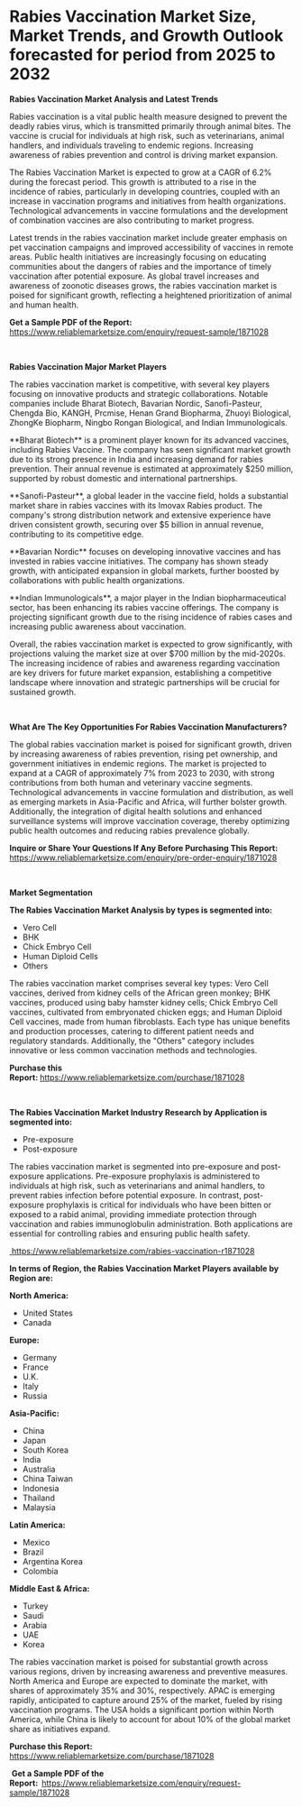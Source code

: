 <p><h1>Rabies Vaccination Market Size, Market Trends, and Growth Outlook forecasted for period from 2025 to 2032</h1></p><p><strong>Rabies Vaccination Market Analysis and Latest Trends</strong></p>
<p><p>Rabies vaccination is a vital public health measure designed to prevent the deadly rabies virus, which is transmitted primarily through animal bites. The vaccine is crucial for individuals at high risk, such as veterinarians, animal handlers, and individuals traveling to endemic regions. Increasing awareness of rabies prevention and control is driving market expansion.</p><p>The Rabies Vaccination Market is expected to grow at a CAGR of 6.2% during the forecast period. This growth is attributed to a rise in the incidence of rabies, particularly in developing countries, coupled with an increase in vaccination programs and initiatives from health organizations. Technological advancements in vaccine formulations and the development of combination vaccines are also contributing to market progress.</p><p>Latest trends in the rabies vaccination market include greater emphasis on pet vaccination campaigns and improved accessibility of vaccines in remote areas. Public health initiatives are increasingly focusing on educating communities about the dangers of rabies and the importance of timely vaccination after potential exposure. As global travel increases and awareness of zoonotic diseases grows, the rabies vaccination market is poised for significant growth, reflecting a heightened prioritization of animal and human health.</p></p>
<p><strong>Get a Sample PDF of the Report:&nbsp;</strong> <a href="https://www.reliablemarketsize.com/enquiry/request-sample/1871028?utm_campaign=3551&utm_medium=2&utm_source=Github&utm_content=ia&utm_term=19042025&utm_id=rabies-vaccination">https://www.reliablemarketsize.com/enquiry/request-sample/1871028</a></p>
<p>&nbsp;</p>
<p><strong>Rabies Vaccination Major Market Players</strong></p>
<p><p>The rabies vaccination market is competitive, with several key players focusing on innovative products and strategic collaborations. Notable companies include Bharat Biotech, Bavarian Nordic, Sanofi-Pasteur, Chengda Bio, KANGH, Prcmise, Henan Grand Biopharma, Zhuoyi Biological, ZhongKe Biopharm, Ningbo Rongan Biological, and Indian Immunologicals.</p><p>**Bharat Biotech** is a prominent player known for its advanced vaccines, including Rabies Vaccine. The company has seen significant market growth due to its strong presence in India and increasing demand for rabies prevention. Their annual revenue is estimated at approximately $250 million, supported by robust domestic and international partnerships.</p><p>**Sanofi-Pasteur**, a global leader in the vaccine field, holds a substantial market share in rabies vaccines with its Imovax Rabies product. The company's strong distribution network and extensive experience have driven consistent growth, securing over $5 billion in annual revenue, contributing to its competitive edge.</p><p>**Bavarian Nordic** focuses on developing innovative vaccines and has invested in rabies vaccine initiatives. The company has shown steady growth, with anticipated expansion in global markets, further boosted by collaborations with public health organizations.</p><p>**Indian Immunologicals**, a major player in the Indian biopharmaceutical sector, has been enhancing its rabies vaccine offerings. The company is projecting significant growth due to the rising incidence of rabies cases and increasing public awareness about vaccination.</p><p>Overall, the rabies vaccination market is expected to grow significantly, with projections valuing the market size at over $700 million by the mid-2020s. The increasing incidence of rabies and awareness regarding vaccination are key drivers for future market expansion, establishing a competitive landscape where innovation and strategic partnerships will be crucial for sustained growth.</p></p>
<p>&nbsp;</p>
<p><strong>What Are The Key Opportunities For Rabies Vaccination Manufacturers?</strong></p>
<p><p>The global rabies vaccination market is poised for significant growth, driven by increasing awareness of rabies prevention, rising pet ownership, and government initiatives in endemic regions. The market is projected to expand at a CAGR of approximately 7% from 2023 to 2030, with strong contributions from both human and veterinary vaccine segments. Technological advancements in vaccine formulation and distribution, as well as emerging markets in Asia-Pacific and Africa, will further bolster growth. Additionally, the integration of digital health solutions and enhanced surveillance systems will improve vaccination coverage, thereby optimizing public health outcomes and reducing rabies prevalence globally.</p></p>
<p><strong>Inquire or Share Your Questions If Any Before Purchasing This Report:</strong> <a href="https://www.reliablemarketsize.com/enquiry/pre-order-enquiry/1871028?utm_campaign=3551&utm_medium=2&utm_source=Github&utm_content=ia&utm_term=19042025&utm_id=rabies-vaccination">https://www.reliablemarketsize.com/enquiry/pre-order-enquiry/1871028</a></p>
<p>&nbsp;</p>
<p><strong>Market Segmentation</strong></p>
<p><strong>The Rabies Vaccination Market Analysis by types is segmented into:</strong></p>
<p><ul><li>Vero Cell</li><li>BHK</li><li>Chick Embryo Cell</li><li>Human Diploid Cells</li><li>Others</li></ul></p>
<p><p>The rabies vaccination market comprises several key types: Vero Cell vaccines, derived from kidney cells of the African green monkey; BHK vaccines, produced using baby hamster kidney cells; Chick Embryo Cell vaccines, cultivated from embryonated chicken eggs; and Human Diploid Cell vaccines, made from human fibroblasts. Each type has unique benefits and production processes, catering to different patient needs and regulatory standards. Additionally, the "Others" category includes innovative or less common vaccination methods and technologies.</p></p>
<p><strong>Purchase this Report:&nbsp;</strong><a href="https://www.reliablemarketsize.com/purchase/1871028?utm_campaign=3551&utm_medium=2&utm_source=Github&utm_content=ia&utm_term=19042025&utm_id=rabies-vaccination">https://www.reliablemarketsize.com/purchase/1871028</a></p>
<p>&nbsp;</p>
<p><strong>The Rabies Vaccination Market Industry Research by Application is segmented into:</strong></p>
<p><ul><li>Pre-exposure</li><li>Post-exposure</li></ul></p>
<p><p>The rabies vaccination market is segmented into pre-exposure and post-exposure applications. Pre-exposure prophylaxis is administered to individuals at high risk, such as veterinarians and animal handlers, to prevent rabies infection before potential exposure. In contrast, post-exposure prophylaxis is critical for individuals who have been bitten or exposed to a rabid animal, providing immediate protection through vaccination and rabies immunoglobulin administration. Both applications are essential for controlling rabies and ensuring public health safety.</p></p>
<p><a href="https://www.reliablemarketsize.com/rabies-vaccination-r1871028?utm_campaign=3551&utm_medium=2&utm_source=Github&utm_content=ia&utm_term=19042025&utm_id=rabies-vaccination">&nbsp;https://www.reliablemarketsize.com/rabies-vaccination-r1871028</a></p>
<p><strong>In terms of Region, the Rabies Vaccination Market Players available by Region are:</strong></p>
<p>
    <p> <strong> North America: </strong>
        <ul>
            <li>United States</li>
            <li>Canada</li>
        </ul>
        </p> 
    <p> <strong> Europe: </strong>
        <ul>
            <li>Germany</li>
            <li>France</li>
            <li>U.K.</li>
            <li>Italy</li>
            <li>Russia</li>
        </ul>
        </p> 
    <p> <strong> Asia-Pacific: </strong>
        <ul>
            <li>China</li>
            <li>Japan</li>
            <li>South Korea</li>
            <li>India</li>
            <li>Australia</li>
            <li>China Taiwan</li>
            <li>Indonesia</li>
            <li>Thailand</li>
            <li>Malaysia</li>
        </ul>
        </p> 
    <p> <strong> Latin America: </strong>
        <ul>
            <li>Mexico</li>
            <li>Brazil</li>
            <li>Argentina Korea</li>
            <li>Colombia</li>
        </ul>
        </p> 
    <p> <strong> Middle East & Africa: </strong>
        <ul>
            <li>Turkey</li>
            <li>Saudi</li>
            <li>Arabia</li>
            <li>UAE</li>
            <li>Korea</li>
        </ul>
    </p>
    </p>
<p><p>The rabies vaccination market is poised for substantial growth across various regions, driven by increasing awareness and preventive measures. North America and Europe are expected to dominate the market, with shares of approximately 35% and 30%, respectively. APAC is emerging rapidly, anticipated to capture around 25% of the market, fueled by rising vaccination programs. The USA holds a significant portion within North America, while China is likely to account for about 10% of the global market share as initiatives expand.</p></p>
<p><strong>Purchase this Report: </strong><a href="https://www.reliablemarketsize.com/purchase/1871028?utm_campaign=3551&utm_medium=2&utm_source=Github&utm_content=ia&utm_term=19042025&utm_id=rabies-vaccination">https://www.reliablemarketsize.com/purchase/1871028</a></p>
<p>&nbsp;<strong>Get a Sample PDF of the Report:&nbsp;&nbsp;</strong><a href="https://www.reliablemarketsize.com/enquiry/request-sample/1871028?utm_campaign=3551&utm_medium=2&utm_source=Github&utm_content=ia&utm_term=19042025&utm_id=rabies-vaccination">https://www.reliablemarketsize.com/enquiry/request-sample/1871028</a></p>
<p><strong></strong></p>
<p><p></p><p></p><p></p></p>